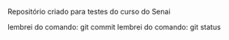 Repositório criado para testes do curso do Senai


lembrei do comando: git commit
lembrei do comando: git status
